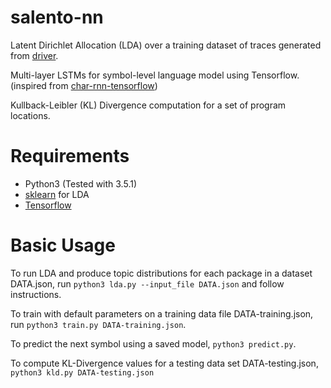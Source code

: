 # salento-nn
Latent Dirichlet Allocation (LDA) over a training dataset of traces generated from [driver](https://bitbucket.org/vijayaraghavan-murali/salento-driver-android).

Multi-layer LSTMs for symbol-level language model using Tensorflow.
(inspired from [char-rnn-tensorflow](https://github.com/sherjilozair/char-rnn-tensorflow))

Kullback-Leibler (KL) Divergence computation for a set of program locations.

# Requirements
- Python3 (Tested with 3.5.1)
- [sklearn](http://scikit-learn.org/stable) for LDA
- [Tensorflow](http://www.tensorflow.org)

# Basic Usage
To run LDA and produce topic distributions for each package in a dataset DATA.json, run `python3 lda.py --input_file DATA.json` and follow instructions.

To train with default parameters on a training data file DATA-training.json, run `python3 train.py DATA-training.json`.

To predict the next symbol using a saved model, `python3 predict.py`.

To compute KL-Divergence values for a testing data set DATA-testing.json, `python3 kld.py DATA-testing.json`
